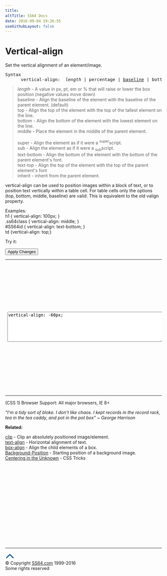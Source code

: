 ```yaml
---
title:
altTitle: SS64 Docs
date: 2016-09-04 19:26:55
useGithubLayout: false
---
```

<!-- #BeginLibraryItem "/Library/head_css.lbi" --><!-- #EndLibraryItem --><h1>Vertical-align</h1>
<p>Set the vertical alignment of an element/image.</p>
<pre>Syntax
      vertical-align:  <i>length</i> | percentage | <u>baseline</u> | bottom | middle | sub | super | text-bottom | text-top | top | inherit ;</pre>
<blockquote>
<p><i class="code">length </i>-  A value in <span class="code">px, pt, em</span> or<span class="code"> %</span> that will raise or lower the box position (negative values move down)<br>
<span class="code">baseline</span> - Align the baseline of the element with the baseline of the parent element. (default)<br>
<span class="code">top</span> - Align the top of the element with the top of the tallest element on the line.<br>
<span class="code">bottom</span> - Align the bottom of the element with the lowest element on the line.<br>
<span class="code">middle</span> - Place the element in the middle of the parent element.<br>
<br>
<span class="code">super</span> - Align the element as if it were a <sup>super</sup>script.<br>
<span class="code">sub</span> - Align the element as if it were a <sub>sub</sub>script.<br>
<span class="code">text-bottom</span> - Align the bottom of the element with the bottom of the parent element's font.<br>
<span class="code">text-top</span> - Align the top of the element with the top of the parent element's font<br>
<span class="code">inherit</span> - inherit from the parent element.</p>
</blockquote>
<p>vertical-align can be used to position  images within a block of text, or to position  text vertically within a table cell. For table cells only the options (<span class="code">top, bottom, middle, baseline</span>) are valid. This is equivalent to the old <span class="code">valign</span> property.</p>
<p>Examples:<br>
  <span class="code">h1 { vertical-align: 100px;  }<br>
    .ss64class { vertical-align: middle; }</span><br>
    <span class="code">#SS64id { vertical-align: text-bottom;  }</span>    <br>
<span class="code">td {vertical-align: top;}</span><br>
</p>
<p>Try it:</p><input type="button" onclick="ApplyStyle()" value="Apply Changes">
<table>
  <tbody><tr>
    <td><textarea name="tryit" id="trycode" cols="60" rows="6" onfocus="this.style.background='#fff';" onblur="this.style.background='#eee';" tabindex="1">vertical-align: -60px;
</textarea></td>
    <td><p>When an image is placed <img src="../images/smile.jpg" width="76" height="95" id="tryresult" alt="sample image"> inline with text, you can use CSS to adjust the vertical alignment. By default it will align with the bottom (baseline) of the text.</p></td>
  </tr>
</tbody></table>
<p>(CSS 1) Browser Support: All major browsers, IE 8+</p>
<p class="quote"><i>“I'm a tidy sort of bloke. I don't like chaos. I kept records in the record rack, tea in the tea caddy, and pot in the pot box” ~ George Harrison</i></p><p><b>Related:</b></p>
<p><a href="clip.html">clip</a> - Clip an absolutely positioned image/element.<br>
<a href="text-align.html">text-align</a> - Horizontal alignment of text.<br>
<a href="box-align.html">box-align</a> - Align the child elements of a box.<br>
<a href="background-position.html">Background-Position</a> - Starting position of a background image.<br>
<a href="http://css-tricks.com/centering-in-the-unknown/">Centering in the Unknown</a> - CSS Tricks<br>
</p><!-- #BeginLibraryItem "/Library/foot_css.lbi" --><p>
<!-- CSS -->
<ins class="adsbygoogle" style="display:inline-block;width:300px;height:250px" data-ad-client="ca-pub-6140977852749469" data-ad-slot="2739097502"></ins>
<script>
(adsbygoogle = window.adsbygoogle || []).push({});
</script></p>
<hr>
<div id="bl" class="footer"><a href="vertical-align.html#"><img src="../images/top.png" width="30" height="22" alt="Back to the Top"></a></div>
<div id="br" class="footer, tagline">© Copyright <a href="http://ss64.com/">SS64.com</a> 1999-2016<br>
Some rights reserved</div><!-- #EndLibraryItem -->

